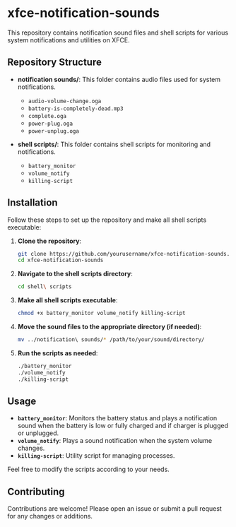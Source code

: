 # xfce-notification-sounds

This repository contains notification sound files and shell scripts for various system notifications and utilities on XFCE.

## Repository Structure

- **notification sounds/**: This folder contains audio files used for system notifications.
  - `audio-volume-change.oga`
  - `battery-is-completely-dead.mp3`
  - `complete.oga`
  - `power-plug.oga`
  - `power-unplug.oga`

- **shell scripts/**: This folder contains shell scripts for monitoring and notifications.
  - `battery_monitor`
  - `volume_notify`
  - `killing-script`

## Installation

Follow these steps to set up the repository and make all shell scripts executable:

1. **Clone the repository**:

    ```bash
    git clone https://github.com/yourusername/xfce-notification-sounds.git
    cd xfce-notification-sounds
    ```

2. **Navigate to the shell scripts directory**:

    ```bash
    cd shell\ scripts
    ```

3. **Make all shell scripts executable**:

    ```bash
    chmod +x battery_monitor volume_notify killing-script
    ```

4. **Move the sound files to the appropriate directory (if needed)**:

    ```bash
    mv ../notification\ sounds/* /path/to/your/sound/directory/
    ```

5. **Run the scripts as needed**:

    ```bash
    ./battery_monitor
    ./volume_notify
    ./killing-script
    ```

## Usage

- **`battery_monitor`**: Monitors the battery status and plays a notification sound when the battery is low or fully charged and if charger is plugged or unplugged.
- **`volume_notify`**: Plays a sound notification when the system volume changes.
- **`killing-script`**: Utility script for managing processes.

Feel free to modify the scripts according to your needs.

## Contributing

Contributions are welcome! Please open an issue or submit a pull request for any changes or additions.

